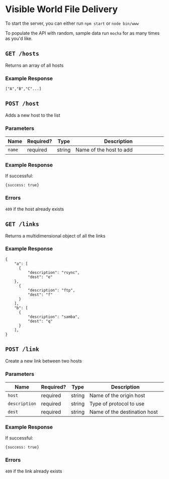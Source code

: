 # Visible World File Delivery


To start the server, you can either run `npm start` or `node bin/www`

To populate the API with random, sample data run `mocha` for as many times as you'd like.

## `GET /hosts`

Returns an array of all hosts

### Example Response

```
["A","B","C"...]
```

## `POST /host`

Adds a new host to the list

### Parameters

<table>
    <thead>
        <tr>
            <th>Name</th>
            <th>Required?</th>
            <th width="50">Type</th>
            <th width=100%>Description</th>
        </tr>
    </thead>
    <tbody>
        <tr>
            <td><code>name</code></td>
            <td>required</td>
            <td>string</td>
            <td>Name of the host to add</td>
        </tr>
    </tbody>
</table>


### Example Response

If successful:

```
{success: true}
```
### Errors

`409` if the host already exists

## `GET /links`

Returns a multidimensional object of all the links

### Example Response

```
{
	"a": [
	  {
		  "description": "rsync",
		  "dest": "e"
  	},
	  {
		  "description": "ftp",
		  "dest": "f"
	  }
	],
	"b": [
	  {
		  "description": "samba",
		  "dest": "q"
	  }
	],
}
```

## `POST /link`

Create a new link between two hosts

### Parameters

<table>
    <thead>
        <tr>
            <th>Name</th>
            <th>Required?</th>
            <th width="50">Type</th>
            <th width=100%>Description</th>
        </tr>
    </thead>
    <tbody>
        <tr>
            <td><code>host</code></td>
            <td>required</td>
            <td>string</td>
            <td>Name of the origin host</td>
        </tr>
        <tr>
            <td><code>description</code></td>
            <td>required</td>
            <td>string</td>
            <td>Type of protocol to use</td>
        </tr>
        <tr>
            <td><code>dest</code></td>
            <td>required</td>
            <td>string</td>
            <td>Name of the destination host</td>
        </tr>
    </tbody>
</table>

### Example Response

If successful:

```
{success: true}
```
### Errors

`409` if the link already exists





